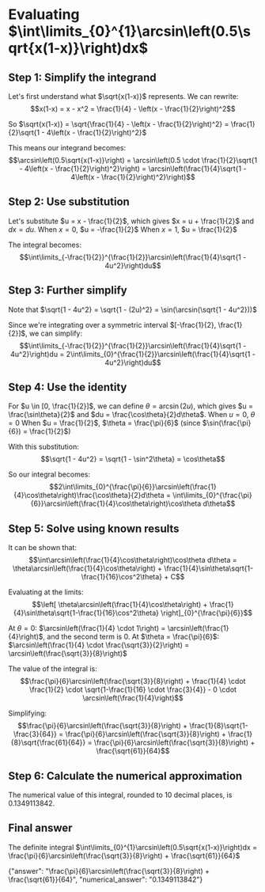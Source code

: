 # Evaluating $\int\limits_{0}^{1}\arcsin\left(0.5\sqrt{x(1-x)}\right)dx$

## Step 1: Simplify the integrand
Let's first understand what $\sqrt{x(1-x)}$ represents. We can rewrite:
$$x(1-x) = x - x^2 = \frac{1}{4} - \left(x - \frac{1}{2}\right)^2$$

So $\sqrt{x(1-x)} = \sqrt{\frac{1}{4} - \left(x - \frac{1}{2}\right)^2} = \frac{1}{2}\sqrt{1 - 4\left(x - \frac{1}{2}\right)^2}$

This means our integrand becomes:
$$\arcsin\left(0.5\sqrt{x(1-x)}\right) = \arcsin\left(0.5 \cdot \frac{1}{2}\sqrt{1 - 4\left(x - \frac{1}{2}\right)^2}\right) = \arcsin\left(\frac{1}{4}\sqrt{1 - 4\left(x - \frac{1}{2}\right)^2}\right)$$

## Step 2: Use substitution
Let's substitute $u = x - \frac{1}{2}$, which gives $x = u + \frac{1}{2}$ and $dx = du$.
When $x = 0$, $u = -\frac{1}{2}$
When $x = 1$, $u = \frac{1}{2}$

The integral becomes:
$$\int\limits_{-\frac{1}{2}}^{\frac{1}{2}}\arcsin\left(\frac{1}{4}\sqrt{1 - 4u^2}\right)du$$

## Step 3: Further simplify
Note that $\sqrt{1 - 4u^2} = \sqrt{1 - (2u)^2} = \sin(\arcsin(\sqrt{1 - 4u^2}))$

Since we're integrating over a symmetric interval $[-\frac{1}{2}, \frac{1}{2}]$, we can simplify:
$$\int\limits_{-\frac{1}{2}}^{\frac{1}{2}}\arcsin\left(\frac{1}{4}\sqrt{1 - 4u^2}\right)du = 2\int\limits_{0}^{\frac{1}{2}}\arcsin\left(\frac{1}{4}\sqrt{1 - 4u^2}\right)du$$

## Step 4: Use the identity
For $u \in [0, \frac{1}{2}]$, we can define $\theta = \arcsin(2u)$, which gives $u = \frac{\sin\theta}{2}$ and $du = \frac{\cos\theta}{2}d\theta$.
When $u = 0$, $\theta = 0$
When $u = \frac{1}{2}$, $\theta = \frac{\pi}{6}$ (since $\sin(\frac{\pi}{6}) = \frac{1}{2}$)

With this substitution:
$$\sqrt{1 - 4u^2} = \sqrt{1 - \sin^2\theta} = \cos\theta$$

So our integral becomes:
$$2\int\limits_{0}^{\frac{\pi}{6}}\arcsin\left(\frac{1}{4}\cos\theta\right)\frac{\cos\theta}{2}d\theta = \int\limits_{0}^{\frac{\pi}{6}}\arcsin\left(\frac{1}{4}\cos\theta\right)\cos\theta d\theta$$

## Step 5: Solve using known results
It can be shown that:
$$\int\arcsin\left(\frac{1}{4}\cos\theta\right)\cos\theta d\theta = \theta\arcsin\left(\frac{1}{4}\cos\theta\right) + \frac{1}{4}\sin\theta\sqrt{1-\frac{1}{16}\cos^2\theta} + C$$

Evaluating at the limits:
$$\left[ \theta\arcsin\left(\frac{1}{4}\cos\theta\right) + \frac{1}{4}\sin\theta\sqrt{1-\frac{1}{16}\cos^2\theta} \right]_{0}^{\frac{\pi}{6}}$$

At $\theta = 0$: $\arcsin\left(\frac{1}{4} \cdot 1\right) = \arcsin\left(\frac{1}{4}\right)$, and the second term is 0.
At $\theta = \frac{\pi}{6}$: $\arcsin\left(\frac{1}{4} \cdot \frac{\sqrt{3}}{2}\right) = \arcsin\left(\frac{\sqrt{3}}{8}\right)$

The value of the integral is:
$$\frac{\pi}{6}\arcsin\left(\frac{\sqrt{3}}{8}\right) + \frac{1}{4} \cdot \frac{1}{2} \cdot \sqrt{1-\frac{1}{16} \cdot \frac{3}{4}} - 0 \cdot \arcsin\left(\frac{1}{4}\right)$$

Simplifying:
$$\frac{\pi}{6}\arcsin\left(\frac{\sqrt{3}}{8}\right) + \frac{1}{8}\sqrt{1-\frac{3}{64}} = \frac{\pi}{6}\arcsin\left(\frac{\sqrt{3}}{8}\right) + \frac{1}{8}\sqrt{\frac{61}{64}} = \frac{\pi}{6}\arcsin\left(\frac{\sqrt{3}}{8}\right) + \frac{\sqrt{61}}{64}$$

## Step 6: Calculate the numerical approximation
The numerical value of this integral, rounded to 10 decimal places, is 0.1349113842.

## Final answer
The definite integral $\int\limits_{0}^{1}\arcsin\left(0.5\sqrt{x(1-x)}\right)dx = \frac{\pi}{6}\arcsin\left(\frac{\sqrt{3}}{8}\right) + \frac{\sqrt{61}}{64}$

{"answer": "\\frac{\\pi}{6}\\arcsin\\left(\\frac{\\sqrt{3}}{8}\\right) + \\frac{\\sqrt{61}}{64}", "numerical_answer": "0.1349113842"}